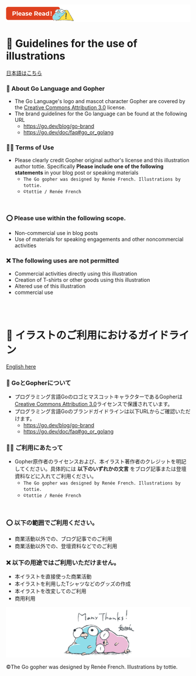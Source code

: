 ![ReadMe](../README_Asetts/PleaseRead.png)


# 📣 Guidelines for the use of illustrations
[日本語はこちら](#-%E3%82%A4%E3%83%A9%E3%82%B9%E3%83%88%E3%81%AE%E3%81%94%E5%88%A9%E7%94%A8%E3%81%AB%E3%81%8A%E3%81%91%E3%82%8B%E3%82%AC%E3%82%A4%E3%83%89%E3%83%A9%E3%82%A4%E3%83%B3)

### 🔐 About Go Language and Gopher
  - The Go Language's logo and mascot character Gopher are covered by the [Creative Commons Attribution 3.0](https://creativecommons.org/licenses/by/3.0/) license.
  - The brand guidelines for the Go language can be found at the following URL
    - https://go.dev/blog/go-brand
    - https://go.dev/doc/faq#go_or_golang


### 🙏🏻 Terms of Use
- Please clearly credit Gopher original author's license and this illustration author tottie.
Specifically **Please include one of the following statements** in your blog post or speaking materials <br>
  - `The Go gopher was designed by Renée French. Illustrations by tottie.`<br>
  - `©tottie / Renée French`<br>
<br>

### ⭕️ Please use within the following scope.
- Non-commercial use in blog posts
- Use of materials for speaking engagements and other noncommercial activities

### ❌ The following uses are not permitted
- Commercial activities directly using this illustration
- Creation of T-shirts or other goods using this illustration
- Altered use of this illustration
- commercial use


<br>
<br>

# 📣 イラストのご利用におけるガイドライン

[English here](#-guidelines-for-the-use-of-illustrations)

### 🔐 GoとGopherについて
  - プログラミング言語GoのロゴとマスコットキャラクターであるGopherは[Creative Commons Attribution 3.0](https://creativecommons.org/licenses/by/3.0/)ライセンスで保護されています。
  - プログラミング言語Goのブランドガイドラインは以下URLからご確認いただけます。
    - https://go.dev/blog/go-brand
    - https://go.dev/doc/faq#go_or_golang

### 🙏🏻 ご利用にあたって
- Gopher原作者のライセンスおよび、本イラスト著作者のクレジットを明記してください。具体的には **以下のいずれかの文言** をブログ記事または登壇資料などに入れてご利用ください。 <br>
  - `The Go gopher was designed by Renée French. Illustrations by tottie.`<br>
  - `©tottie / Renée French`<br>
<br>

### ⭕️ 以下の範囲でご利用ください。
- 商業活動以外での、ブログ記事でのご利用
- 商業活動以外での、登壇資料などでのご利用

### ❌ 以下の用途ではご利用いただけません。
- 本イラストを直接使った商業活動
- 本イラストを利用したTシャツなどのグッズの作成
- 本イラストを改変してのご利用
- 商用利用



![Thanks!](../README_Asetts/Thanks.png)

©️The Go gopher was designed by Renée French. Illustrations by tottie.